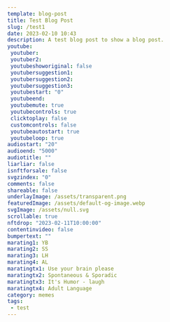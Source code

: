 ```yaml
---
template: blog-post
title: Test Blog Post
slug: /test1
date: 2023-02-10 10:43
description: A test blog post to show a blog post.
youtube:
 youtuber: 
 youtuber2: 
 youtubeshoworiginal: false
 youtubersuggestion1:
 youtubersuggestion2:
 youtubersuggestion3:
 youtubestart: "0"
 youtubeend: 
 youtubemute: true
 youtubecontrols: true
 clicktoplay: false
 customcontrols: false
 youtubeautostart: true
 youtubeloop: true
audiostart: "20"
audioend: "5000"
audiotitle: ""
liarliar: false
isnftforsale: false
svgzindex: "0"
comments: false
shareable: false
underlayImage: /assets/transparent.png
featuredImage: /assets/default-og-image.webp
svgImage: /assets/null.svg
scrollable: true
nftdrop: "2023-02-11T10:00:00"
contentinvideo: false
bumpertext: ""
marating1: YB
marating2: SS
marating3: LH
marating4: AL
maratingtx1: Use your brain please
maratingtx2: Spontaneous & Sporadic
maratingtx3: It's Humor - laugh
maratingtx4: Adult Language
category: memes
tags: 
 - test
---
```

<div class="contentinside" style="position:relative; aspect-ratio:16/9;  width:100%; border:0px solid white; display:flex; flex-direction:column; justify-content:center;">

<!-- <div class="bubble bubble-bottom-left" style="position:absolute; width:; top:45%; left:15vw; display:flex; justify-content:center;backdrop-filter: blur(6px); font-size:110%;
animation: question1 15s ease-in;
animation-delay: 2s;
animation-direction: forwards;
animation-iteration-count:1;
opacity:0;">I'm worried about dying, and not becoming a good guy. </div>


<div class="bubble bubble-bottom-right" style="position:absolute; width:50vw; top:30%; right:20vw; display:block; justify-content:center; font-size:110%;backdrop-filter: blur(6px);
animation: bubbleBop1 5s ease-out;
animation-delay:5.5s;
animation-direction: forwards;
animation-iteration-count:1;
opacity:0;">Well, the good guy ALWAYS gets it in the
end... </div>


<div class="bubble bubble-bottom-left" style="position:absolute; width:; top:45%; left:15vw; display:flex; justify-content:center;backdrop-filter: blur(6px); font-size:110%;
animation: question1 5s ease-out;
animation-delay: 11s;
animation-direction: forwards;
animation-iteration-count:1;
opacity:0;">Yeah, I'm your Little Bitch... </div> -->



</div>

<style>

	  @keyframes question1 {
	0% {  opacity:0;}
	5%{ opacity:1;}
	45%{opacity:1;}
	51% {  opacity:0; }
	100% {  opacity:0;}
  }
  
  @keyframes bubbleBop1 {
	0% {  opacity:0;}
	5%{ opacity:1;}
	50%{opacity:1;}
	51% {  opacity:0; }
	100% {  opacity:0;}
  }


.bubble {
	position: relative;
	font-family: sans-serif;
	font-size: clamp(.7rem, 1.8vw, 2.4rem);
	line-height: 110%;
	min-width: 50vw;
	background: rgba(255, 255, 255, 1);
	text-shadow: 0 0 2x rgba(0, 0, 0, 1);
	border-radius: 40px;
	padding: 2vh 2vw;
	text-align: center;
	color: #000;
  animation:question1;
  filter:drop-shadow(0 0px 16px rgba(0, 0, 0, 1));
  }
  
  .bubble-bottom-left::before {
	content: "";
	width: 0px;
	height: 0px;
	position: absolute;
	border-left: 34px solid #fff;
	border-right: 8px solid transparent;
	border-top: 5px solid #fff;
	border-bottom: 40px solid transparent;
	left: 32px;
	bottom: -44px;
	opacity:1;
  }

  .bubble-bottom-right::before {
	content: "";
	width: 0px;
	height: 0px;
	position: absolute;
	border-right: 34px solid #fff;
	border-left: 8px solid transparent;
	border-top: 5px solid #fff;
	border-bottom: 40px solid transparent;
	right: 32px;
	bottom: -44px;
	opacity:1;
  }

 
  @media (max-width: 48rem) {
	.bubble{
		top:10% !important;
	}
	.bubble-bottom-right{top:13vh !important;}
  }

  
</style>


<div class="contentbody" style="text-align:left !important; margin-top:0;">





</div>